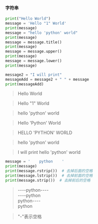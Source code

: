 #### 字符串

```python
print("Hello World")
message = 'Hello "1" World'
print(message)
message = "hello 'python' world"
print(message)
message = message.title()
print(message)
message = message.upper()
print(message)
message = message.lower()
print(message)

message2 = "I will print"
messageAdd = message2 + " " + message
print(messageAdd)

```
>Hello World

>Hello "1" World

>hello 'python' world

>Hello 'Python' World

>HELLO 'PYTHON' WORLD

>hello 'python' world

>I will print hello 'python' world

```python
message = '    python    '
print(message)
print(message.rstrip())  # 去掉后面的空格
print(message.lstrip())  # 去掉前面的空格
print(message.strip())  # 去掉前后的空格
```
>  ----python----    
>  ----python  
> python----      
>python

>"-"表示空格

```python
number = 23
# message = message + number  错误！TypeError: Can't convert 'int' object to str implicitly
# 必须先把int数据类型转换成string才能进行"+"
message = message + str(number)
print(message)
```
>    python    23

#### 列表
```python
bicycles = ['trek','cannondale','redline','specialized']
print(bicycles)
print(bicycles[0])
print(bicycles[-1]) #返回最后一个
print(bicycles[-2])#返回倒数第二个
print(bicycles[-3])#返回倒数第三个
```
>['trek', 'cannondale', 'redline', 'specialized']

>trek

>specialized

>redline

>cannondale

```python
bicycles.append('Giant') #在尾部加一个,动态改变列表
print(bicycles)
```
>['trek', 'cannondale', 'redline', 'specialized', 'Giant']

```python
'''
*****************动态改变列表*****************
'''
print("Original:",bicycles)

bicycles.append('Giant') #在尾部加一个
print("append:",bicycles)

bicycles.insert(2,'Fenghuang') #在位置2处增加一个元素
print("insert:",bicycles)

del bicycles[1]  #删除位置1的元素
print("del:",bicycles)

the_last_element = bicycles.pop() #弹出最后一个元素（删除后返回该元素）,“栈抛出”
print("pop:",the_last_element)
print("after pop:",bicycles)

poped_element = bicycles.pop(2) #弹出任意位子元素
print("pop2:",poped_element)
print("after pop2:",bicycles)

bicycles.remove('Fenghuang') #删除第一个出现的该变量，无返回值
print("remove:",bicycles)
deleted_element = 'specialized'
bicycles.remove(deleted_element)
print("remove:",bicycles)
print("I deleted " + deleted_element) #注意思想，这样可以暂时保存删除的变量
```

>Original: ['trek', 'cannondale', 'redline', 'specialized']

>append: ['trek', 'cannondale', 'redline', 'specialized', 'Giant']

>insert: ['trek', 'cannondale', 'Fenghuang', 'redline', 'specialized', 'Giant']
>del: ['trek', 'Fenghuang', 'redline', 'specialized', 'Giant']

>pop: Giant

>after pop: ['trek', 'Fenghuang', 'redline', 'specialized']

>pop2: redline

>after pop2: ['trek', 'Fenghuang', 'specialized']

>remove: ['trek', 'specialized']

>remove: ['trek']

>I deleted specialized

```python
'''
***************列表的顺序操作***************
'''
cars = ["bmw","audi","benz","toyota","Subaru"]
print("original:",cars)

cars.sort() #排序，并且无法变回以前的顺序
print("sort:",cars)

cars.sort(reverse=True) #倒序
print("reverse sort:",cars)

cars = ["bmw","audi","benz","toyota","Subaru"]
print("original:",cars)
cars_sort= sorted(cars) #此方法是将参数列表排序后返回给新的变量，原列表不变
print("after sorted the original:",cars,"\nthe return by sorted():",cars_sort)

print("original:",cars)
cars.reverse() #倒序，但是不会排序！
print("reverse:",cars)

print("len:",len(cars)) #得到列表长度
```
>original: ['bmw', 'audi', 'benz', 'toyota', 'Subaru']

>sort: ['Subaru', 'audi', 'benz', 'bmw', 'toyota']

>reverse sort: ['toyota', 'bmw', 'benz', 'audi', 'Subaru']

>original: ['bmw', 'audi', 'benz', 'toyota', 'Subaru']

>after sorted the original: ['bmw', 'audi', 'benz', 'toyota', 'Subaru']

>the return by sorted(): ['Subaru', 'audi', 'benz', 'bmw', 'toyota']

>original: ['bmw', 'audi', 'benz', 'toyota', 'Subaru']

>reverse: ['Subaru', 'toyota', 'benz', 'audi', 'bmw']

>len: 5
